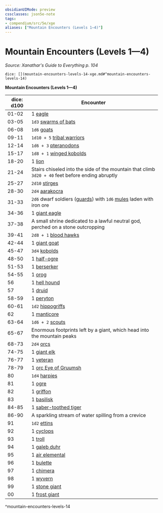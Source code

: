 ```yaml
---
obsidianUIMode: preview
cssclasses: json5e-note
tags:
- compendium/src/5e/xge
aliases: ["Mountain Encounters (Levels 1—4)"]
---
```

# Mountain Encounters (Levels 1—4)
*Source: Xanathar's Guide to Everything p. 104* 

`dice: [](mountain-encounters-levels-14-xge.md#^mountain-encounters-levels-14)`

**Mountain Encounters (Levels 1—4)**

| dice: d100 | Encounter |
|------------|-----------|
| 01-02 | 1 [eagle](z_compendium/bestiary/beast/eagle.md) |
| 03-05 | `1d3` [swarms of bats](z_compendium/bestiary/beast/swarm-of-bats.md) |
| 06-08 | `1d6` [goats](z_compendium/bestiary/beast/goat.md) |
| 09-11 | `1d10 + 5` [tribal warriors](z_compendium/bestiary/humanoid/tribal-warrior.md) |
| 12-14 | `1d6 + 3` [pteranodons](z_compendium/bestiary/beast/pteranodon.md) |
| 15-17 | `1d8 + 1` [winged kobolds](z_compendium/bestiary/humanoid/winged-kobold.md) |
| 18-20 | 1 [lion](z_compendium/bestiary/beast/lion.md) |
| 21-24 | Stairs chiseled into the side of the mountain that climb `3d20 + 40` feet before ending abruptly |
| 25-27 | `2d10` [stirges](z_compendium/bestiary/beast/stirge.md) |
| 28-30 | `2d4` [aarakocra](z_compendium/bestiary/humanoid/aarakocra.md) |
| 31-33 | `2d6` dwarf soldiers ([guards](z_compendium/bestiary/humanoid/guard.md)) with `1d6` [mules](z_compendium/bestiary/beast/mule.md) laden with iron ore |
| 34-36 | 1 [giant eagle](z_compendium/bestiary/beast/giant-eagle.md) |
| 37-38 | A small shrine dedicated to a lawful neutral god, perched on a stone outcropping |
| 39-41 | `2d8 + 1` [blood hawks](z_compendium/bestiary/beast/blood-hawk.md) |
| 42-44 | 1 [giant goat](z_compendium/bestiary/beast/giant-goat.md) |
| 45-47 | `3d4` [kobolds](z_compendium/bestiary/humanoid/kobold.md) |
| 48-50 | 1 [half-ogre](z_compendium/bestiary/giant/half-ogre-ogrillon.md) |
| 51-53 | 1 [berserker](z_compendium/bestiary/humanoid/berserker.md) |
| 54-55 | 1 [orog](z_compendium/bestiary/humanoid/orog.md) |
| 56 | 1 [hell hound](z_compendium/bestiary/fiend/hell-hound.md) |
| 57 | 1 [druid](z_compendium/bestiary/humanoid/druid.md) |
| 58-59 | 1 [peryton](z_compendium/bestiary/monstrosity/peryton.md) |
| 60-61 | `1d2` [hippogriffs](z_compendium/bestiary/monstrosity/hippogriff.md) |
| 62 | 1 [manticore](z_compendium/bestiary/monstrosity/manticore.md) |
| 63-64 | `1d6 + 2` [scouts](z_compendium/bestiary/humanoid/scout.md) |
| 65-67 | Enormous footprints left by a giant, which head into the mountain peaks |
| 68-73 | `2d4` [orcs](z_compendium/bestiary/humanoid/orc.md) |
| 74-75 | 1 [giant elk](z_compendium/bestiary/beast/giant-elk.md) |
| 76-77 | 1 [veteran](z_compendium/bestiary/humanoid/veteran.md) |
| 78-79 | 1 [orc Eye of Gruumsh](z_compendium/bestiary/humanoid/orc-eye-of-gruumsh.md) |
| 80 | `1d4` [harpies](z_compendium/bestiary/monstrosity/harpy.md) |
| 81 | 1 [ogre](z_compendium/bestiary/giant/ogre.md) |
| 82 | 1 [griffon](z_compendium/bestiary/monstrosity/griffon.md) |
| 83 | 1 [basilisk](z_compendium/bestiary/monstrosity/basilisk.md) |
| 84-85 | 1 [saber-toothed tiger](z_compendium/bestiary/beast/saber-toothed-tiger.md) |
| 86-90 | A sparkling stream of water spilling from a crevice |
| 91 | `1d2` [ettins](z_compendium/bestiary/giant/ettin.md) |
| 92 | 1 [cyclops](z_compendium/bestiary/giant/cyclops.md) |
| 93 | 1 [troll](z_compendium/bestiary/giant/troll.md) |
| 94 | 1 [galeb duhr](z_compendium/bestiary/elemental/galeb-duhr.md) |
| 95 | 1 [air elemental](z_compendium/bestiary/elemental/air-elemental.md) |
| 96 | 1 [bulette](z_compendium/bestiary/monstrosity/bulette.md) |
| 97 | 1 [chimera](z_compendium/bestiary/monstrosity/chimera.md) |
| 98 | 1 [wyvern](z_compendium/bestiary/dragon/wyvern.md) |
| 99 | 1 [stone giant](z_compendium/bestiary/giant/stone-giant.md) |
| 00 | 1 [frost giant](z_compendium/bestiary/giant/frost-giant.md) |
^mountain-encounters-levels-14